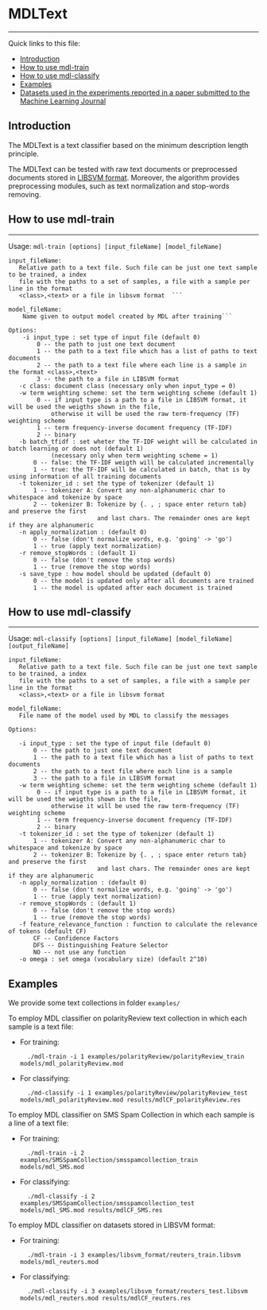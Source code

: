 # MDLText
----------

Quick links to this file:

* [Introduction](#introduction)
* [How to use mdl-train](#how-to-use-mdl-train)
* [How to use mdl-classify](#how-to-use-mdl-classify)
* [Examples](#examples)
* [Datasets used in the experiments reported in a paper submitted to the Machine Learning Journal](examples/libsvm_format/ML_journal/)

## Introduction
The MDLText is a text classifier based on the minimum description length principle. 

The MDLText can be tested with raw text documents or preprocessed documents stored in [LIBSVM format](https://www.csie.ntu.edu.tw/~cjlin/libsvm/). Moreover, the algorithm provides preprocessing modules, such as text normalization and stop-words removing.


## How to use mdl-train

------------------------------------------------------------------------------
Usage: ```mdl-train [options] [input_fileName] [model_fileName]``` 

```
input_fileName: 
   Relative path to a text file. Such file can be just one text sample to be trained, a index
   file with the paths to a set of samples, a file with a sample per line in the format
   <class>,<text> or a file in libsvm format  ```

model_fileName: 
    Name given to output model created by MDL after training```

Options:
    -i input_type : set type of input file (default 0)  
        0 -- the path to just one text document  
        1 -- the path to a text file which has a list of paths to text documents  
        2 -- the path to a text file where each line is a sample in the format <class>,<text>      
        3 -- the path to a file in LIBSVM format 
   -c class: document class (necessary only when input_type = 0)
   -w term weighting scheme: set the term weighting scheme (default 1)
   	    0 -- if input type is a path to a file in LIBSVM format, it will be used the weigths shown in the file,
   			otherwise it will be used the raw term-frequency (TF) weighting scheme
   	    1 -- term frequency-inverse document frequency (TF-IDF)
   	    2 -- binary
   -b batch_tfidf : set wheter the TF-IDF weight will be calculated in batch learning or does not (default 1)
   			(necessary only when term weighting scheme = 1)
       0 -- false: the TF-IDF weigth will be calculated incrementally
       1 -- true: the TF-IDF will be calculated in batch, that is by using information of all training documents
   -t tokenizer_id : set the type of tokenizer (default 1)
       1 -- tokenizer A: Convert any non-alphanumeric char to whitespace and tokenize by space
       2 -- tokenizer B: Tokenize by {. , ; space enter return tab} and preserve the first
                         and last chars. The remainder ones are kept if they are alphanumeric
   -n apply_normalization : (default 0)
       0 -- false (don't normalize words, e.g. 'going' -> 'go')
       1 -- true (apply text normalization)
   -r remove_stopWords : (default 1)
       0 -- false (don't remove the stop words)
       1 -- true (remove the stop words)
   -s save_type : how model should be updated (default 0)
       0 -- the model is updated only after all documents are trained
       1 -- the model is updated after each document is trained
``` 


## How to use mdl-classify

------------------------------------------------------------------------------
Usage: ```mdl-classify [options] [input_fileName] [model_fileName] [output_fileName]```

```
input_fileName:
   Relative path to a text file. Such file can be just one text sample to be trained, a index
   file with the paths to a set of samples, a file with a sample per line in the format
   <class>,<text> or a file in libsvm format

model_fileName:
   File name of the model used by MDL to classify the messages

Options:

   -i input_type : set the type of input file (default 0)
       0 -- the path to just one text document
       1 -- the path to a text file which has a list of paths to text documents
       2 -- the path to a text file where each line is a sample
       3 -- the path to a file in LIBSVM format
   -w term weighting scheme: set the term weighting scheme (default 1)
   	    0 -- if input type is a path to a file in LIBSVM format, it will be used the weigths shown in the file,
   			otherwise it will be used the raw term-frequency (TF) weighting scheme
   	    1 -- term frequency-inverse document frequency (TF-IDF)
   	    2 -- binary
   -t tokenizer_id : set the type of tokenizer (default 1)
       1 -- tokenizer A: Convert any non-alphanumeric char to whitespace and tokenize by space
       2 -- tokenizer B: Tokenize by {. , ; space enter return tab} and preserve the first
                         and last chars. The remainder ones are kept if they are alphanumeric
   -n apply_normalization : (default 0)
       0 -- false (don't normalize words, e.g. 'going' -> 'go')
       1 -- true (apply text normalization)
   -r remove_stopWords : (default 1)
       0 -- false (don't remove the stop words)
       1 -- true (remove the stop words)
   -f feature_relevance_function : function to calculate the relevance of tokens (default CF)
       CF -- Confidence Factors
       DFS -- Distinguishing Feature Selector
       NO -- not use any function
   -o omega : set omega (vocabulary size) (default 2^10) 
```

## Examples

We provide some text collections in folder ```examples/```


To employ MDL classifier on polarityReview text collection in which each sample is a text file:

* For training:
		
		./mdl-train -i 1 examples/polarityReview/polarityReview_train models/mdl_polarityReview.mod
		
* For classifying:
		
		./md-classify -i 1 examples/polarityReview/polarityReview_test models/mdl_polarityReview.mod results/mdlCF_polarityReview.res
		


To employ MDL classifier on SMS Spam Collection in which each sample is a line of a text file:

* For training:
		
		./mdl-train -i 2 examples/SMSSpamCollection/smsspamcollection_train models/mdl_SMS.mod
		
* For classifying:
		
		./mdl-classify -i 2 examples/SMSSpamCollection/smsspamcollection_test models/mdl_SMS.mod results/mdlCF_SMS.res
		

To employ MDL classifier on datasets stored in LIBSVM format:

* For training:
		
		./mdl-train -i 3 examples/libsvm_format/reuters_train.libsvm models/mdl_reuters.mod
		
* For classifying:
		
		./mdl-classify -i 3 examples/libsvm_format/reuters_test.libsvm models/mdl_reuters.mod results/mdlCF_reuters.res
